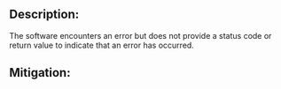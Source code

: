 ## Description:

The software encounters an error but does not provide a status code or return value to indicate that an error has occurred.



## Mitigation:
